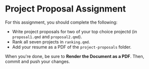 # Project Proposal Assignment

For this assignment, you should complete the following:

- Write project proposals for two of your top choice projectd (in `proposal1.qmd` and `proposal2.qmd`).
- Rank all seven projects in `ranking.qmd`.
- Add your resume as a PDF of the `project-proposals` folder.

When you're done, be sure to **Render the Document as a PDF**. Then, commit and push your changes. 